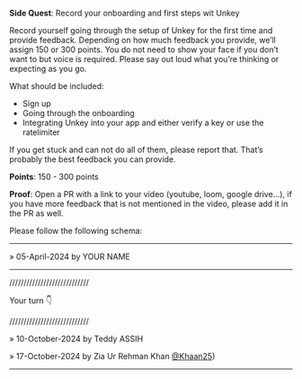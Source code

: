 **Side Quest**: Record your onboarding and first steps wit Unkey

Record yourself going through the setup of Unkey for the first time and provide feedback. Depending on how much feedback you provide, we’ll assign 150 or 300 points.
You do not need to show your face if you don’t want to but voice is required. Please say out loud what you’re thinking or expecting as you go.

What should be included:
- Sign up
- Going through the onboarding
- Integrating Unkey into your app and either verify a key or use the ratelimiter

If you get stuck and can not do all of them, please report that. That’s probably the best feedback you can provide.

**Points**: 150 - 300 points

**Proof**: Open a PR with a link to your video (youtube, loom, google drive…), if you have more feedback that is not mentioned in the video, please add it in the PR as well.

Please follow the following schema:

---

» 05-April-2024 by YOUR NAME

---

////////////////////////////

Your turn 👇

////////////////////////////

» 10-October-2024 by Teddy ASSIH

» 17-October-2024 by Zia Ur Rehman Khan [@Khaan25](https://github.com/Khaan25))

---
